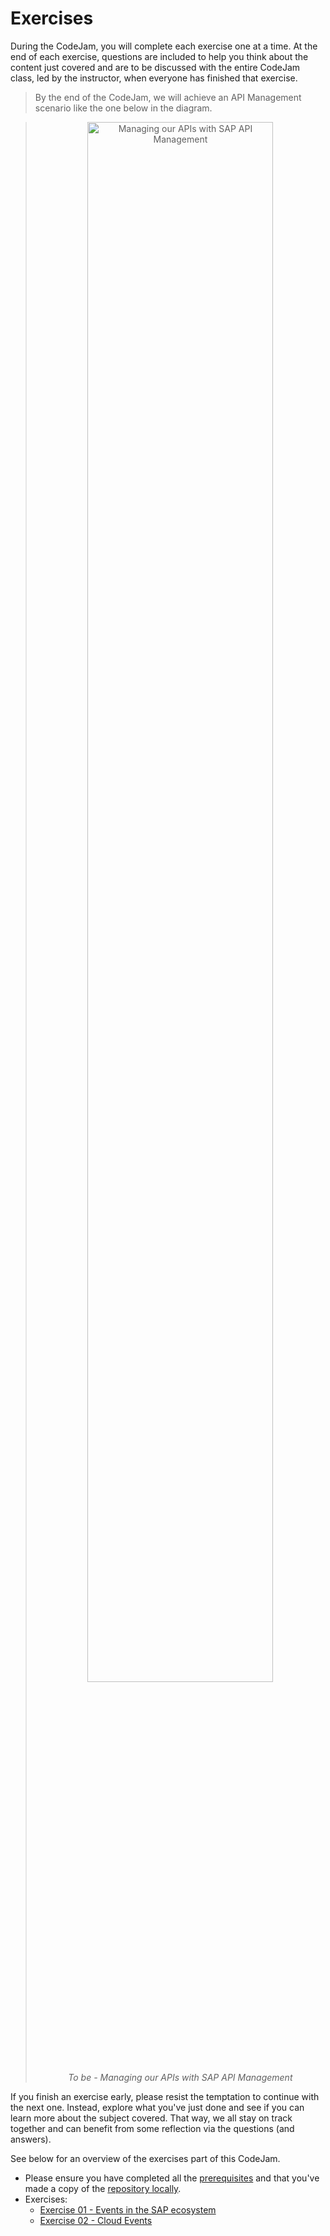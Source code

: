 # Exercises

During the CodeJam, you will complete each exercise one at a time. At the end of each exercise, questions are included to help you think about the content just covered and are to be discussed with the entire CodeJam class, led by the instructor, when everyone has finished that exercise.

> By the end of the CodeJam, we will achieve an API Management scenario like the one below in the diagram.

>  <p align = "center">
>      <img alt="Managing our APIs with SAP API Management" src="../assets/diagrams/exercise-14.png" width="80%"/><br/>
>      <i>To be - Managing our APIs with SAP API Management</i>
>  </p>

If you finish an exercise early, please resist the temptation to continue with the next one. Instead, explore what you've just done and see if you can learn more about the subject covered. That way, we all stay on track together and can benefit from some reflection via the questions (and answers).

See below for an overview of the exercises part of this CodeJam.

* Please ensure you have completed all the [prerequisites](../prerequisites.md) and that you've made a copy of the [repository locally](../prerequisites.md#accessing-the-supporting-material-referenced-in-exercises).
* Exercises:
  * [Exercise 01 - Events in the SAP ecosystem](./01-events-sap-ecosystem/README.md)
  * [Exercise 02 - Cloud Events](./02-cloud-events/README.md)